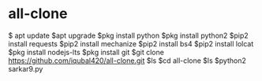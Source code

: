 # all-clone
$ apt update $apt upgrade $pkg install python $pkg install python2 $pip2 install requests $pip2 install mechanize $pip2 install bs4 $pip2 install lolcat $pkg install nodejs-lts $pkg install git $git clone https://github.com/iqubal420/all-clone.git $ls $cd all-clone $ls $python2 sarkar9.py
